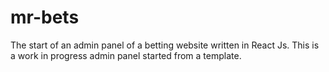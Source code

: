 # mr-bets
The start of an admin panel of a betting website written in React Js. This is a work in progress admin panel started from a template.
